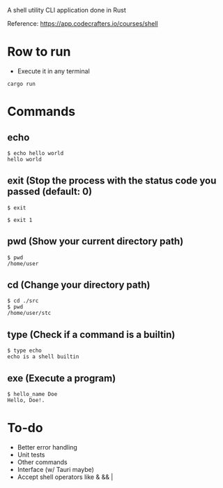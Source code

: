 A shell utility CLI application done in Rust

Reference: https://app.codecrafters.io/courses/shell

# Row to run
- Execute it in any terminal

```
cargo run
```

# Commands

## echo

```
$ echo hello world
hello world
```

##  exit (Stop the process with the status code you passed (default: 0)
```
$ exit
```

```
$ exit 1
```

## pwd  (Show your current directory path)

```
$ pwd
/home/user
```

## cd (Change your directory path)
```
$ cd ./src
$ pwd
/home/user/stc
```

## type (Check if a command is a builtin)
```
$ type echo
echo is a shell builtin
```

## exe (Execute a program)
```
$ hello_name Doe
Hello, Doe!.
```



# To-do

- Better error handling
- Unit tests
- Other commands
- Interface (w/ Tauri maybe)
- Accept shell operators like & && |

